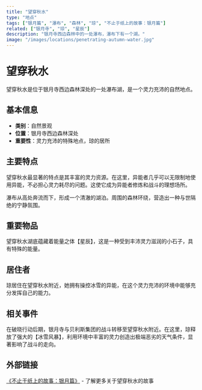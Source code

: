 ```yaml
---
title: "望穿秋水"
type: "地点"
tags: ["银月篇", "瀑布", "森林", "琼", "不止于纸上的故事：银月篇"]
related: ["银月寺", "琼", "星辰"]
description: "银月寺西边森林中的一处瀑布，瀑布下有一个湖。"
image: "/images/locations/penetrating-autumn-water.jpg"
---
```

# 望穿秋水

望穿秋水是位于银月寺西边森林深处的一处瀑布湖，是一个灵力充沛的自然地点。

## 基本信息

- **类别**：自然景观
- **位置**：银月寺西边森林深处
- **重要性**：灵力充沛的特殊地点，琼的居所

## 主要特点

望穿秋水最显著的特点是其丰富的灵力资源。在这里，异能者几乎可以无限制地使用异能，不必担心灵力耗尽的问题。这使它成为异能者修炼和战斗的理想场所。

瀑布从高处奔流而下，形成一个清澈的湖泊。周围的森林环绕，营造出一种与世隔绝的宁静氛围。

## 重要物品

<div class="spoiler" data-source="《不止于纸上的故事：银月篇》">
望穿秋水湖底蕴藏着能量之体【星辰】，这是一种受到丰沛灵力滋润的小石子，具有特殊的能量。
</div>

## 居住者

琼居住在望穿秋水附近，她拥有操控冰雪的异能，在这个灵力充沛的环境中能够充分发挥自己的能力。

## 相关事件

<div class="spoiler" data-source="《不止于纸上的故事：银月篇》森林之战">
在破晓行动后期，银月寺与贝利斯集团的战斗转移至望穿秋水附近。在这里，琼释放了强大的【冰雪风暴】，利用环境中丰富的灵力创造出极端恶劣的天气条件，显著影响了战斗的走向。
</div>

## 外部链接

[《不止于纸上的故事：银月篇》](https://tobenot.itch.io/beyond-books) - 了解更多关于望穿秋水的故事 